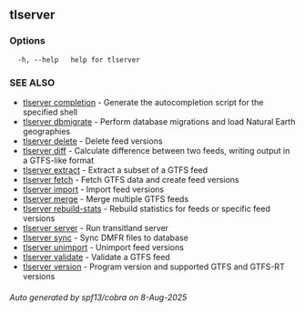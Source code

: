 ## tlserver



### Options

```
  -h, --help   help for tlserver
```

### SEE ALSO

* [tlserver completion](tlserver_completion.md)	 - Generate the autocompletion script for the specified shell
* [tlserver dbmigrate](tlserver_dbmigrate.md)	 - Perform database migrations and load Natural Earth geographies
* [tlserver delete](tlserver_delete.md)	 - Delete feed versions
* [tlserver diff](tlserver_diff.md)	 - Calculate difference between two feeds, writing output in a GTFS-like format
* [tlserver extract](tlserver_extract.md)	 - Extract a subset of a GTFS feed
* [tlserver fetch](tlserver_fetch.md)	 - Fetch GTFS data and create feed versions
* [tlserver import](tlserver_import.md)	 - Import feed versions
* [tlserver merge](tlserver_merge.md)	 - Merge multiple GTFS feeds
* [tlserver rebuild-stats](tlserver_rebuild-stats.md)	 - Rebuild statistics for feeds or specific feed versions
* [tlserver server](tlserver_server.md)	 - Run transitland server
* [tlserver sync](tlserver_sync.md)	 - Sync DMFR files to database
* [tlserver unimport](tlserver_unimport.md)	 - Unimport feed versions
* [tlserver validate](tlserver_validate.md)	 - Validate a GTFS feed
* [tlserver version](tlserver_version.md)	 - Program version and supported GTFS and GTFS-RT versions

###### Auto generated by spf13/cobra on 8-Aug-2025
